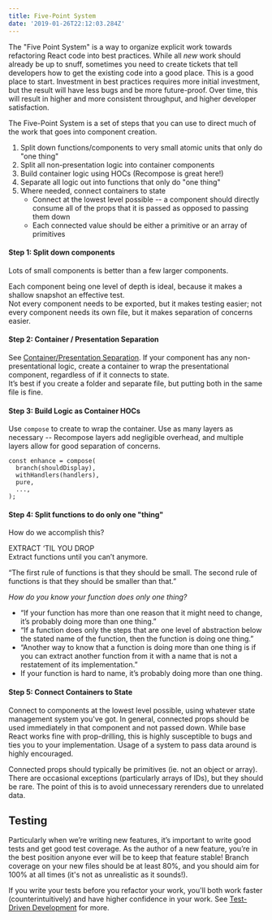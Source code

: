 ```yaml
---
title: Five-Point System
date: '2019-01-26T22:12:03.284Z'
---
```


The "Five Point System" is a way to organize explicit work towards refactoring React code into best practices. While all _new_ work should already be up to snuff, sometimes you need to create tickets that tell developers how to get the existing code into a good place. This is a good place to start. Investment in best practices requires more initial investment, but the result will have less bugs and be more future-proof. Over time, this will result in higher and more consistent throughput, and higher developer satisfaction.

The Five-Point System is a set of steps that you can use to direct much of the work that goes into component creation.

1. Split down functions/components to very small atomic units that only do "one thing"
2. Split all non-presentation logic into container components
3. Build container logic using HOCs (Recompose is great here!)
4. Separate all logic out into functions that only do "one thing"
5. Where needed, connect containers to state
   - Connect at the lowest level possible -- a component should directly consume all of the props that it is passed as opposed to passing them down
   - Each connected value should be either a primitive or an array of primitives

#### Step 1: Split down components

Lots of small components is better than a few larger components.

Each component being one level of depth is ideal, because it makes a shallow snapshot an effective test.  
Not every component needs to be exported, but it makes testing easier; not every component needs its own file, but it makes separation of concerns easier.

#### Step 2: Container / Presentation Separation

See [Container/Presentation Separation](/container-presentation-separation).
If your component has any non-presentational logic, create a container to wrap the presentational component, regardless of if it connects to state.  
It’s best if you create a folder and separate file, but putting both in the same file is fine.

#### Step 3: Build Logic as Container HOCs

Use `compose` to create to wrap the container. Use as many layers as necessary -- Recompose layers add negligible overhead, and multiple layers allow for good separation of concerns.

```
const enhance = compose(
  branch(shouldDisplay),
  withHandlers(handlers),
  pure,
  ...,
);
```

#### Step 4: Split functions to do only one "thing"

How do we accomplish this?

EXTRACT ‘TIL YOU DROP  
Extract functions until you can’t anymore.

“The first rule of functions is that they should be small. The second rule of functions is that they should be smaller than that.”

_How do you know your function does only one thing?_

- “If your function has more than one reason that it might need to change, it’s probably doing more than one thing.”
- “If a function does only the steps that are one level of abstraction below the stated name of the function, then the function is doing one thing.”
- “Another way to know that a function is doing more than one thing is if you can extract another function from it with a name that is not a restatement of its implementation.”
- If your function is hard to name, it’s probably doing more than one thing.

#### Step 5: Connect Containers to State

Connect to components at the lowest level possible, using whatever state management system you've got. In general, connected props should be used immediately in that component and not passed down. While base React works fine with prop-drilling, this is highly susceptible to bugs and ties you to your implementation. Usage of a system to pass data around is highly encouraged.

Connected props should typically be primitives (ie. not an object or array). There are occasional exceptions (particularly arrays of IDs), but they should be rare. The point of this is to avoid unnecessary rerenders due to unrelated data.

## Testing

Particularly when we’re writing new features, it’s important to write good tests and get good test coverage. As the author of a new feature, you’re in the best position anyone ever will be to keep that feature stable! Branch coverage on your new files should be at least 80%, and you should aim for 100% at all times (it's not as unrealistic as it sounds!).

If you write your tests before you refactor your work, you'll both work faster (counterintuitively) and have higher confidence in your work. See [Test-Driven Development](/test-driven-development) for more.
